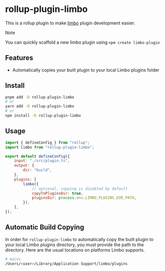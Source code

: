 # rollup-plugin-limbo

This is a rollup plugin to make [limbo](https://github.com/limbo-chat) plugin development easier.

> [!NOTE]
> You can quickly scaffold a new limbo plugin using `npm create limbo-plugin`

## Features

- Automatically copies your built plugin to your local Limbo plugins folder

## Install

```sh
pnpm add -D rollup-plugin-limbo
# or
yarn add -D rollup-plugin-limbo
# or
npm install -D rollup-plugin-limbo
```

## Usage

```js
import { defineConfig } from "rollup";
import limbo from "rollup-plugin-limbo";

export default defineConfig({
	input: "./src/plugin.ts",
	output: {
		dir: "build",
	},
	plugins: [
		limbo({
			// optional, copying is disabled by default
			copyToPluginsDir: true,
			pluginsDir: process.env.LIMBO_PLUGINS_DIR_PATH,
		}),
	],
});
```

## Automatic Build Copying

In order for `rollup-plugin-limbo` to automatically copy the built plugin to your local Limbo plugins directory, you must provide the path to the directory. Here are the usual locations on platforms Limbo supports.

```sh
# macos
/Users/<user>/Library/Application Support/limbo/plugins
```
